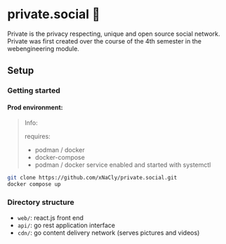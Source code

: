 # private.social 🤠

Private is the privacy respecting, unique and open source social network. Private was first created over the course of the 4th semester in the webengineering module.

## Setup

### Getting started

#### Prod environment:

> Info:
>
> requires:
>
> - podman / docker
> - docker-compose
> - podman / docker service enabled and started with systemctl

```bash
git clone https://github.com/xNaCly/private.social.git
docker compose up
```

### Directory structure

- `web/`: react.js front end
- `api/`: go rest application interface
- `cdn/`: go content delivery network (serves pictures and videos)
